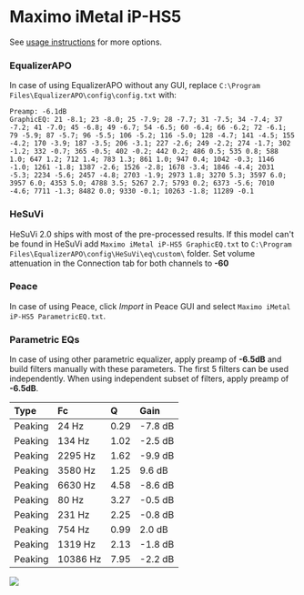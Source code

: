 # Maximo iMetal iP-HS5
See [usage instructions](https://github.com/jaakkopasanen/AutoEq#usage) for more options.

### EqualizerAPO
In case of using EqualizerAPO without any GUI, replace `C:\Program Files\EqualizerAPO\config\config.txt`
with:
```
Preamp: -6.1dB
GraphicEQ: 21 -8.1; 23 -8.0; 25 -7.9; 28 -7.7; 31 -7.5; 34 -7.4; 37 -7.2; 41 -7.0; 45 -6.8; 49 -6.7; 54 -6.5; 60 -6.4; 66 -6.2; 72 -6.1; 79 -5.9; 87 -5.7; 96 -5.5; 106 -5.2; 116 -5.0; 128 -4.7; 141 -4.5; 155 -4.2; 170 -3.9; 187 -3.5; 206 -3.1; 227 -2.6; 249 -2.2; 274 -1.7; 302 -1.2; 332 -0.7; 365 -0.5; 402 -0.2; 442 0.2; 486 0.5; 535 0.8; 588 1.0; 647 1.2; 712 1.4; 783 1.3; 861 1.0; 947 0.4; 1042 -0.3; 1146 -1.0; 1261 -1.8; 1387 -2.6; 1526 -2.8; 1678 -3.4; 1846 -4.4; 2031 -5.3; 2234 -5.6; 2457 -4.8; 2703 -1.9; 2973 1.8; 3270 5.3; 3597 6.0; 3957 6.0; 4353 5.0; 4788 3.5; 5267 2.7; 5793 0.2; 6373 -5.6; 7010 -4.6; 7711 -1.3; 8482 0.0; 9330 -0.1; 10263 -1.8; 11289 -0.1
```

### HeSuVi
HeSuVi 2.0 ships with most of the pre-processed results. If this model can't be found in HeSuVi add
`Maximo iMetal iP-HS5 GraphicEQ.txt` to `C:\Program Files\EqualizerAPO\config\HeSuVi\eq\custom\` folder.
Set volume attenuation in the Connection tab for both channels to **-60**

### Peace
In case of using Peace, click *Import* in Peace GUI and select `Maximo iMetal iP-HS5 ParametricEQ.txt`.

### Parametric EQs
In case of using other parametric equalizer, apply preamp of **-6.5dB** and build filters manually
with these parameters. The first 5 filters can be used independently.
When using independent subset of filters, apply preamp of **-6.5dB**.

| Type    | Fc       |    Q | Gain    |
|:--------|:---------|:-----|:--------|
| Peaking | 24 Hz    | 0.29 | -7.8 dB |
| Peaking | 134 Hz   | 1.02 | -2.5 dB |
| Peaking | 2295 Hz  | 1.62 | -9.9 dB |
| Peaking | 3580 Hz  | 1.25 | 9.6 dB  |
| Peaking | 6630 Hz  | 4.58 | -8.6 dB |
| Peaking | 80 Hz    | 3.27 | -0.5 dB |
| Peaking | 231 Hz   | 2.25 | -0.8 dB |
| Peaking | 754 Hz   | 0.99 | 2.0 dB  |
| Peaking | 1319 Hz  | 2.13 | -1.8 dB |
| Peaking | 10386 Hz | 7.95 | -2.2 dB |

![](https://raw.githubusercontent.com/jaakkopasanen/AutoEq/master/results/headphonecom/sbaf-serious/Maximo%20iMetal%20iP-HS5/Maximo%20iMetal%20iP-HS5.png)